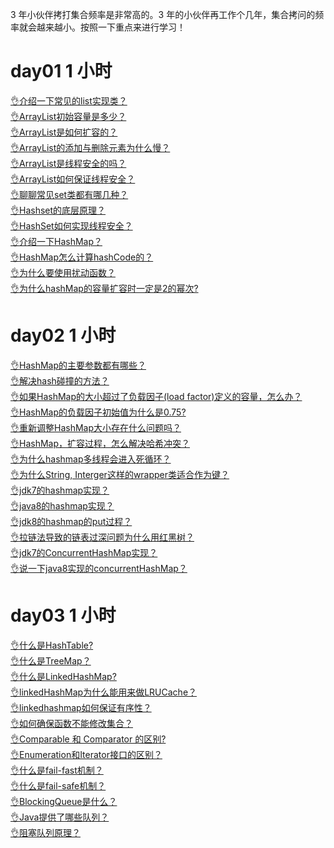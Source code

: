 3 年小伙伴拷打集合频率是非常高的。3 年的小伙伴再工作个几年，集合拷问的频率就会越来越小。按照一下重点来进行学习！
# day01 1 小时
[👌介绍一下常见的list实现类？](https://www.yuque.com/jingdianjichi/xyxdsi/op8ey0ndh6st3bgz?view=doc_embed)<br />[👌ArrayList初始容量是多少？](https://www.yuque.com/jingdianjichi/xyxdsi/sp17yx6dqwcrail5?view=doc_embed)<br />[👌ArrayList是如何扩容的？](https://www.yuque.com/jingdianjichi/xyxdsi/ghpqbh9ig3hu1coh?view=doc_embed)<br />[👌ArrayList的添加与删除元素为什么慢？](https://www.yuque.com/jingdianjichi/xyxdsi/ngcbam50s7fa0twf?view=doc_embed)<br />[👌ArrayList是线程安全的吗？](https://www.yuque.com/jingdianjichi/xyxdsi/sok8k2bhymx7np2u?view=doc_embed)<br />[👌ArrayList如何保证线程安全？](https://www.yuque.com/jingdianjichi/xyxdsi/hkx8lgbi0mny13uc?view=doc_embed)<br />[👌聊聊常见set类都有哪几种？](https://www.yuque.com/jingdianjichi/xyxdsi/mx3q0y3grlehd5qq?view=doc_embed)<br />[👌Hashset的底层原理？](https://www.yuque.com/jingdianjichi/xyxdsi/zrp0iuq43z8fg3ov?view=doc_embed)<br />[👌HashSet如何实现线程安全？](https://www.yuque.com/jingdianjichi/xyxdsi/uic9i6eyh8to1udk?view=doc_embed)<br />[👌介绍一下HashMap？](https://www.yuque.com/jingdianjichi/xyxdsi/iwe6pgyi65omsy8l?view=doc_embed)<br />[👌HashMap怎么计算hashCode的？](https://www.yuque.com/jingdianjichi/xyxdsi/str1ewvagoc4qesr?view=doc_embed)<br />[👌为什么要使用扰动函数？](https://www.yuque.com/jingdianjichi/xyxdsi/ntmpkg1lprz393fp?view=doc_embed)<br />[👌为什么hashMap的容量扩容时一定是2的幂次?](https://www.yuque.com/jingdianjichi/xyxdsi/yfxseowdd8g5hm0e?view=doc_embed)
# day02 1 小时
[👌HashMap的主要参数都有哪些？](https://www.yuque.com/jingdianjichi/xyxdsi/ia77al83ufb2mybh?view=doc_embed)<br />[👌解决hash碰撞的方法？](https://www.yuque.com/jingdianjichi/xyxdsi/dv5yt8x4t1ea8sbg?view=doc_embed)<br />[👌如果HashMap的大小超过了负载因子(load factor)定义的容量，怎么办？](https://www.yuque.com/jingdianjichi/xyxdsi/aihktzzwa7bxd06a?view=doc_embed)<br />[👌HashMap的负载因子初始值为什么是0.75?](https://www.yuque.com/jingdianjichi/xyxdsi/nokyemihqmhdvppw?view=doc_embed)<br />[👌重新调整HashMap大小存在什么问题吗？](https://www.yuque.com/jingdianjichi/xyxdsi/gifnny9n0u67fo68?view=doc_embed)<br />[👌HashMap，扩容过程，怎么解决哈希冲突？](https://www.yuque.com/jingdianjichi/xyxdsi/nduaqs2uds8td4tw?view=doc_embed)<br />[👌为什么hashmap多线程会进入死循环？](https://www.yuque.com/jingdianjichi/xyxdsi/dhuaw13mlcgfpa9k?view=doc_embed)<br />[👌为什么String, Interger这样的wrapper类适合作为键？](https://www.yuque.com/jingdianjichi/xyxdsi/ytgo12qe8pgc29i0?view=doc_embed)<br />[👌jdk7的hashmap实现？](https://www.yuque.com/jingdianjichi/xyxdsi/yafahumkqtgcnav4?view=doc_embed)<br />[👌java8的hashmap实现？](https://www.yuque.com/jingdianjichi/xyxdsi/uxrna62kfc64guwy?view=doc_embed)<br />[👌jdk8的hashmap的put过程？](https://www.yuque.com/jingdianjichi/xyxdsi/cvh030rky8ki5bhi?view=doc_embed)<br />[👌拉链法导致的链表过深问题为什么用红黑树？](https://www.yuque.com/jingdianjichi/xyxdsi/slnwlmfri8rykznt?view=doc_embed)<br />[👌jdk7的ConcurrentHashMap实现？](https://www.yuque.com/jingdianjichi/xyxdsi/krsz9bcuq049gs4t?view=doc_embed)<br />[👌说一下java8实现的concurrentHashMap？](https://www.yuque.com/jingdianjichi/xyxdsi/kfgmeauv8z37pxgd?view=doc_embed)
# day03 1 小时
[👌什么是HashTable?](https://www.yuque.com/jingdianjichi/xyxdsi/bgy4pz59q8ffzxwo?view=doc_embed)<br />[👌什么是TreeMap？](https://www.yuque.com/jingdianjichi/xyxdsi/angmwmt1ka8unn4o?view=doc_embed)<br />[👌什么是LinkedHashMap?](https://www.yuque.com/jingdianjichi/xyxdsi/ttdsl1h3wbwte5u4?view=doc_embed)<br />[👌linkedHashMap为什么能用来做LRUCache？](https://www.yuque.com/jingdianjichi/xyxdsi/rv2p9mfn43gmr2qn?view=doc_embed)<br />[👌linkedhashmap如何保证有序性？](https://www.yuque.com/jingdianjichi/xyxdsi/sgl9ep03rn5cwda1?view=doc_embed)<br />[👌如何确保函数不能修改集合？](https://www.yuque.com/jingdianjichi/xyxdsi/cwqbwningquvfuik?view=doc_embed)<br />[👌Comparable 和 Comparator 的区别?](https://www.yuque.com/jingdianjichi/xyxdsi/yz4xnv56p75pof6a?view=doc_embed)<br />[👌Enumeration和Iterator接口的区别？](https://www.yuque.com/jingdianjichi/xyxdsi/vk496pkev2ub6nh4?view=doc_embed)<br />[👌什么是fail-fast机制？](https://www.yuque.com/jingdianjichi/xyxdsi/lbtarzxnxl8omh4e?view=doc_embed)<br />[👌什么是fail-safe机制？](https://www.yuque.com/jingdianjichi/xyxdsi/ar940hccf7zk8az5?view=doc_embed)<br />[👌BlockingQueue是什么？](https://www.yuque.com/jingdianjichi/xyxdsi/wuyri8q61obeufmq?view=doc_embed)<br />[👌Java提供了哪些队列？](https://www.yuque.com/jingdianjichi/xyxdsi/gfv9i9dpcf71awio?view=doc_embed)<br />[👌阻塞队列原理？](https://www.yuque.com/jingdianjichi/xyxdsi/rizcvgg0mxqp9iv7?view=doc_embed)
